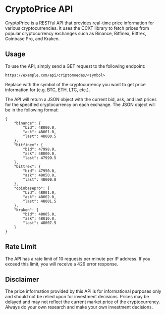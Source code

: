 # CryptoPrice API
CryptoPrice is a RESTful API that provides real-time price information for various cryptocurrencies. It uses the CCXT library to fetch prices from popular cryptocurrency exchanges such as Binance, Bitfinex, Bittrex, Coinbase Pro, and Kraken.

## Usage
To use the API, simply send a GET request to the following endpoint:
```
https://example.com/api/criptomoedas/<symbol>
```

Replace <symbol> with the symbol of the cryptocurrency you want to get price information for (e.g. BTC, ETH, LTC, etc.).

The API will return a JSON object with the current bid, ask, and last prices for the specified cryptocurrency on each exchange. The JSON object will be in the following format:
```
{
    "binance": {
        "bid": 48000.0,
        "ask": 48001.0,
        "last": 48000.5
    },
    "bitfinex": {
        "bid": 47998.0,
        "ask": 48000.0,
        "last": 47999.5
    },
    "bittrex": {
        "bid": 47950.0,
        "ask": 48050.0,
        "last": 48000.0
    },
    "coinbasepro": {
        "bid": 48001.0,
        "ask": 48002.0,
        "last": 48001.5
    },
    "kraken": {
        "bid": 48005.0,
        "ask": 48010.0,
        "last": 48007.5
    }
}
```

## Rate Limit
The API has a rate limit of 10 requests per minute per IP address. If you exceed this limit, you will receive a 429 error response.

## Disclaimer
The price information provided by this API is for informational purposes only and should not be relied upon for investment decisions. Prices may be delayed and may not reflect the current market price of the cryptocurrency. Always do your own research and make your own investment decisions.